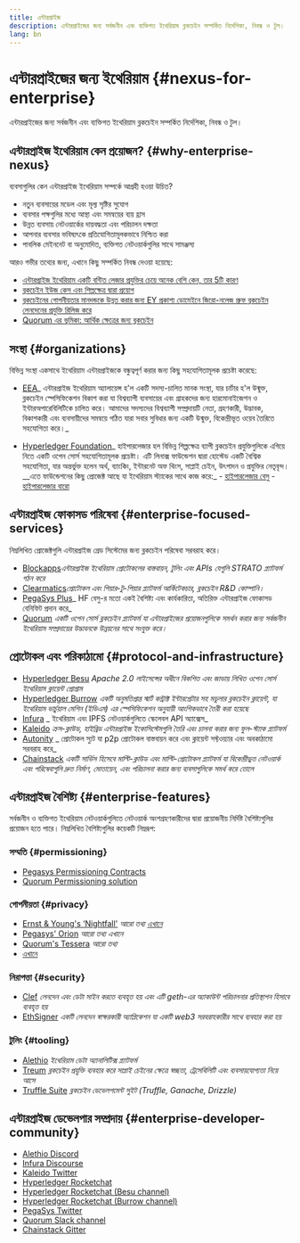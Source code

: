 ```yaml
---
title: এন্টারপ্রাইজ
description: এন্টারপ্রাইজের জন্য সর্বজনীন এবং ব্যক্তিগত ইথেরিয়াম ব্লকচেইন সম্পর্কিত নির্দেশিকা, নিবন্ধ ও টুল।
lang: bn
---
```


# এন্টারপ্রাইজের জন্য ইথেরিয়াম {#nexus-for-enterprise}

<div class="featured">এন্টারপ্রাইজের জন্য সর্বজনীন এবং ব্যক্তিগত ইথেরিয়াম ব্লকচেইন সম্পর্কিত নির্দেশিকা, নিবন্ধ ও টুল।</div>

## এন্টারপ্রাইজ ইথেরিয়াম কেন প্রয়োজন? {#why-enterprise-nexus}

ব্যবসাগুলির কেন এন্টারপ্রাইজ ইথেরিয়াম সম্পর্কে আগ্রহী হওয়া উচিত?

- নতুন ব্যবসায়ের মডেল এবং মূল্য সৃষ্টির সুযোগ
- ব্যবসার পক্ষগুলির মধ্যে আস্থা এবং সমন্বয়ের ব্যয় হ্রাস
- উন্নত ব্যবসায় নেটওয়ার্কের দায়বদ্ধতা এবং পরিচালন দক্ষতা
- আপনার ব্যবসার ভবিষ্যৎকে প্রতিযোগিতামূলকভাবে নিশ্চিত করা
- পাবলিক মেইননেট বা অনুমোদিত, ব্যক্তিগত নেটওয়ার্কগুলির সাথে সামঞ্জস্য

আরও গভীর তথ্যের জন্য, এখানে কিছু সম্পর্কিত নিবন্ধ দেওয়া হয়েছে:

- [এন্টারপ্রাইজ ইথেরিয়াম একটি বন্টিত লেজার প্রযুক্তির চেয়ে অনেক বেশি কেন, তার 5টি কারণ](https://media.consensys.net/5-reasons-why-enterprise-nexus-is-so-much-more-than-a-distributed-ledger-technology-c9a89db82cb5)
- [ব্লকচেইন ইউজ কেস এবং শিল্পক্ষেত্র দ্বারা প্রয়োগ](https://media.consensys.net/enterprise-nexus-blockchain-use-cases-and-applications-by-industry-3914d1210049)
- [ব্লকচেইনের গোপনীয়তার মানদন্ডকে উন্নত করার জন্য EY প্রকাশ্য ডোমেইনে জিরো-নলেজ প্রুফ ব্লকচেইন লেনদেনের প্রযুক্তি রিলিজ করে](https://www.ey.com/en_gl/news/2019/04/ey-releases-zero-knowledge-proof-blockchain-transaction-technology-to-the-public-domain-to-advance-blockchain-privacy-standards)
- [Quorum এর ভূমিকা: আর্থিক ক্ষেত্রের জন্য ব্লকচেইন](https://medium.com/blockchain-at-berkeley/introduction-to-quorum-blockchain-for-the-financial-sector-58813f84e88c)

## সংস্থা {#organizations}

বিভিন্ন সংস্থা একসাথে ইথেরিয়াম এন্টারপ্রাইজকে বন্ধুত্বপূর্ণ করার জন্য কিছু সহযোগিতামূলক প্রচেষ্টা করেছে:

- [EEA](https://entethalliance.org/)_ এন্টারপ্রাইজ ইথেরিয়াম অ্যালায়েন্স হ'ল একটি সদস্য-চালিত মানক সংস্থা, যার চার্টার হ'ল উন্মুক্ত, ব্লকচেইন স্পেসিফিকেশন বিকাশ করা যা বিশ্বব্যাপী ব্যবসায়ের এবং গ্রাহকদের জন্য হারমোনাইজেশন ও ইন্টারঅপারেবিলিটিকে চালিত করে। আমাদের সদস্যদের বিশ্বব্যাপী সম্প্রদায়টি নেতা, গ্রহণকারী, উদ্ভাবক, বিকাশকারী এবং ব্যবসায়ীদের সমন্বয়ে গঠিত যারা সবার সুবিধার জন্য একটি উন্মুক্ত, বিকেন্দ্রীভূত ওয়েব তৈরিতে সহযোগিতা করে।_

- [Hyperledger Foundation](https://hyperledger.org)_ হাইপারলেজার হল বিভিন্ন শিল্পক্ষেত্র ব্যাপী ব্লকচেইন প্রযুক্তিগুলিকে এগিয়ে নিতে একটি ওপেন সোর্স সহযোগিতামূলক প্রচেষ্টা। এটি লিনাক্স ফাউন্ডেশন দ্বারা হোস্টেড একটি বৈশ্বিক সহযোগিতা, যার অন্তর্ভুক্ত হলেন অর্থ, ব্যাংকিং, ইন্টারনেট অফ থিংস, সাপ্লাই চেইন, উৎপাদন ও প্রযুক্তির নেতৃবৃন্দ। \_\_এতে ফাউন্ডেশনের কিছু প্রোজেক্ট আছে যা ইথেরিয়াম স্ট্যাকের সাথে কাজ করে:_ - [হাইপারলেজার বেসু](https://www.hyperledger.org/blog/2019/08/29/announcing-hyperledger-besu) - [হাইপারলেজার বারো](https://www.hyperledger.org/projects/hyperledger-burrow)

## এন্টারপ্রাইজ ফোকাসড পরিষেবা {#enterprise-focused-services}

নিম্নলিখিত প্রোজেক্টগুলি এন্টারপ্রাইজ গ্রেড সিস্টেমের জন্য ব্লকচেইন পরিষেবা সরবরাহ করে।

- [Blockapps](https://blockapps.net/)_এন্টারপ্রাইজ ইথেরিয়াম প্রোটোকলের বাস্তবায়ন, টুলিং এবং APIs যেগুলি STRATO প্ল্যাটফর্ম গঠন করে_
- [Clearmatics](https://www.clearmatics.com/about)_প্রোটোকল এবং পিয়ার-টু-পিয়ার প্ল্যাটফর্ম আর্কিটেকচার, ব্লকচেইন R&D কোম্পানি।_
- [PegaSys Plus](https://pegasys.tech/enterprise/)_ HF বেসু-র মতো একই বৈশিষ্ট্য এবং কার্যকারিতা, অতিরিক্ত এন্টারপ্রাইজ ফোকাসড বেনিফিট প্রদান করে_
- [Quorum](https://www.goquorum.com/) _একটি ওপেন সোর্স ব্লকচেইন প্ল্যাটফর্ম যা এন্টারপ্রাইজের প্রয়োজনগুলিকে সমর্থন করার জন্য সর্বজনীন ইথেরিয়াম সম্প্রদায়ের উদ্ভাবনকে উন্নয়নের সাথে সংযুক্ত করে।_

## প্রোটোকল এবং পরিকাঠামো {#protocol-and-infrastructure}

- [Hyperledger Besu](https://www.hyperledger.org/projects/besu) _Apache 2.0 লাইসেন্সের অধীনে বিকশিত এবং জাভায় লিখিত ওপেন সোর্স ইথেরিয়াম ক্লায়েন্ট প্রোগ্রাম_
- [Hyperledger Burrow](https://www.hyperledger.org/projects/hyperledger-burrow) _একটি অনুমতিপ্রাপ্ত স্মার্ট কন্ট্রাক্ট ইন্টারপ্রেটার সহ মডুলার ব্লকচেইন ক্লায়েন্ট, যা ইথেরিয়াম ভার্চুয়াল মেশিন (ইভিএম) এর স্পেসিফিকেশন অনুযায়ী আংশিকভাবে তৈরী করা হয়েছে_
- [Infura](https://infura.io/) _ ইথেরিয়াম এবং IPFS নেটওয়ার্কগুলিতে স্কেলেবল API অ্যাক্সেস_
- [Kaleido](https://kaleido.io/) _ক্রস-ক্লাউড, হাইব্রিড এন্টারপ্রাইজ ইকোসিস্টেমগুলি তৈরি এবং চালনা করার জন্য ফুল-স্ট্যাক প্ল্যাটফর্ম_
- [Autonity](https://www.clearmatics.com/about/) _ প্রোটোকল স্যুট যা p2p প্রোটোকল বাস্তবায়ন করে এবং ক্লায়েন্ট সফ্টওয়্যার এবং অবকাঠামো সরবরাহ করে_
- [Chainstack](https://chainstack.com/) _একটি সার্ভিস হিসেবে মাল্টি-ক্লাউড এবং মাল্টি-প্রোটোকল প্ল্যাটফর্ম যা বিকেন্দ্রীভুত নেটওয়ার্ক এবং পরিষেবাগুলি দ্রুত নির্মাণ, মোতায়েন, এবং পরিচালনা করার জন্য ব্যবসাগুলিকে সমর্থ করে তোলে_

## এন্টারপ্রাইজ বৈশিষ্ট্য {#enterprise-features}

সর্বজনীন ও ব্যক্তিগত ইথেরিয়াম নেটওয়ার্কগুলিতে নেটওয়ার্ক অংশগ্রহণকারীদের দ্বারা প্রয়োজনীয় নির্দিষ্ট বৈশিষ্ট্যগুলির প্রয়োজন হতে পারে। নিম্নলিখিত বৈশিষ্ট্যগুলির কয়েকটি নিম্নরূপ:

### সম্মতি {#permissioning}

- [Pegasys Permissioning Contracts](https://github.com/PegaSysEng/permissioning-smart-contracts)
- [Quorum Permissioning solution](https://github.com/jpmorganchase/quorum/wiki/Security)

### গোপনীয়তা {#privacy}

- [Ernst & Young's ‘Nightfall'](https://github.com/EYBlockchain/nightfall) _আরো তথ্য [এখানে](https://bravenewcoin.com/insights/ernst-and-young-rolls-out-'nightfall-to-enable-private-transactions-on)_
- [Pegasys' Orion](https://docs.pantheon.pegasys.tech/en/stable/Concepts/Privacy/Privacy-Overview/) _আরো তথ্য এখানে_
- [Quorum's Tessera](https://docs.goquorum.com/en/latest/Privacy/Tessera/Tessera/) _আরো তথ্য_
- [এখানে](https://github.com/jpmorganchase/tessera/wiki/How-Tessera-works)

### নিরাপত্তা {#security}

- [Clef](https://geth.xircanet/docs/clef/tutorial) _লেনদেন এবং ডেটা সাইন করতে ব্যবহৃত হয় এবং এটি geth-এর অ্যাকাউন্ট পরিচালনার প্রতিস্থাপন হিসাবে ব্যবহৃত হয়_
- [EthSigner](https://github.com/ConsenSys/ethsigner) _একটি লেনদেন স্বাক্ষরকারী অ্যাপ্লিকেশন যা একটি web3 সরবরাহকারীর সাথে ব্যবহার করা হয়_

### টুলিং {#tooling}

- [Alethio](https://explorer.aleth.io/) _ইথেরিয়াম ডেটা অ্যানালিটিক্স প্ল্যাটফর্ম_
- [Treum](https://treum.io/) _ব্লকচেইন প্রযুক্তি ব্যবহার করে সাপ্লাই চেইনের ক্ষেত্রে স্বচ্ছতা, ট্রেসেবিলিটি এবং ব্যবসায়যোগ্যতা নিয়ে আসে_
- [Truffle Suite](https://trufflesuite.com) _ব্লকচেইন ডেভেলপমেন্ট সুইট (Truffle, Ganache, Drizzle)_

## এন্টারপ্রাইজ ডেভেলপার সম্প্রদায় {#enterprise-developer-community}

- [Alethio Discord](https://discord.gg/d2t8NuU)
- [Infura Discourse](https://community.infura.io/)
- [Kaleido Twitter](https://twitter.com/Kaleido_io)
- [Hyperledger Rocketchat](https://chat.hyperledger.org/)
- [Hyperledger Rocketchat (Besu channel)](https://chat.hyperledger.org/channel/besu)
- [Hyperledger Rocketchat (Burrow channel)](https://chat.hyperledger.org/channel/burrow)
- [PegaSys Twitter](https://twitter.com/Kaleido_io)
- [Quorum Slack channel](http://bit.ly/quorum-slack)
- [Chainstack Gitter](https://gitter.im/chainstack/Lobby)
